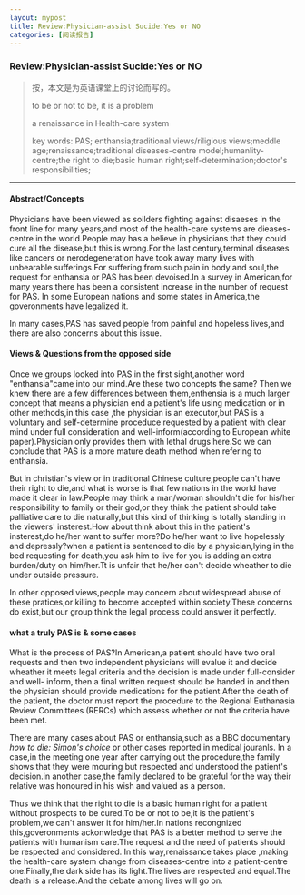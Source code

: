 ```yaml
---
layout: mypost
title: Review:Physician-assist Sucide:Yes or NO
categories: [阅读报告]
---
```


### Review:Physician-assist Sucide:Yes or NO

> 按，本文是为英语课堂上的讨论而写的。
>
> to be or not to be, it is a problem
>
> a renaissance in Health-care system
>
> key words: PAS; enthansia;traditional views/riligious views;meddle age;renaissance;traditional diseases-centre model;humanlity-centre;the right to die;basic human right;self-determination;doctor's responsibilities;

---

#### Abstract/Concepts

Physicians have been viewed as soilders fighting against disaeses in the front line for many years,and most of the health-care systems are dieases-centre in the world.People may has a believe in physicians that they could cure all the disease,but this is wrong.For the last century,terminal diseases like cancers or nerodegeneration have took away many lives with unbearable sufferings.For suffering from such pain in body and soul,the request for enthansia or PAS has been devoised.In a survey in American,for many years there has been a consistent increase in the number of request for PAS. In some European nations and some states in America,the goveronments have legalized it.

In many cases,PAS has saved people from painful and hopeless lives,and there are also concerns about this issue.

#### Views & Questions from the opposed side

Once we groups looked into PAS in the first sight,another word "enthansia"came into our mind.Are these two concepts the same? Then we knew there are a few differences between them,enthensia is a much larger concept that means a physician  end a patient's life using medication or in other methods,in this case ,the physician is an executor,but PAS is a voluntary and self-determine proceduce requested by a patient with clear mind under full consideration and well-inform(according to European white paper).Physician only provides them with lethal drugs here.So we can conclude that PAS is a more mature death method when refering to enthansia.

But in christian's view or in traditional Chinese culture,people can't have their right to die,and what is worse is that few nations in the world have made it clear in law.People may think a man/woman shouldn't die for his/her responsibility to family or their god,or they think the patient should take palliative care to die naturally,but this kind of thinking is totally standing in the viewers' insterest.How about think about this in the patient's insterest,do he/her want to suffer more?Do he/her want to live hopelessly and depressly?when a patient is sentenced to die by a physician,lying in the bed requesting for death,you ask him to live for you is adding an extra burden/duty on him/her.Tt is unfair that he/her can't decide wheather to die under outside pressure.

In other opposed views,people may concern about  widespread abuse of these pratices,or killing to become accepted within society.These concerns do exist,but our group think the legal process could answer it perfectly.

#### what a truly PAS is & some cases

What is the process of PAS?In American,a patient should have two oral requests and then two independent physicians will evalue it and decide wheather it meets legal criteria and the decision is made under full-consider and well- inform, then a final written request should be handed in and then the physician should provide medications for the patient.After the death of the patient, the doctor must report the procedure to the Regional Euthanasia Review Committees
(RERCs) which assess whether or not the criteria have been met.

There are many cases about PAS or enthansia,such as a BBC documentary *how to die: Simon's choice* or other cases reported in medical jouranls. In a case,in the meeting one year after carrying out the procedure,the family shows that they were mouring but respected and understood the patient's decision.in another case,the family declared to be grateful for the way their relative was honoured in his wish and valued as a person.

Thus we think that the right to die is a basic human right for a patient without prospects to be cured.To be or not to be,it is the patient's problem,we can't answer it for him/her.In nations recongnized this,goveronments ackonwledge that PAS is a better method to serve the patients with humanism care.The request and the need of patients should be respected and considered.  In this way,renaissance takes place ,making the health-care system change from diseases-centre into a patient-centre one.Finally,the dark side has its light.The lives are respected and equal.The death is a release.And the debate among lives will go on.



